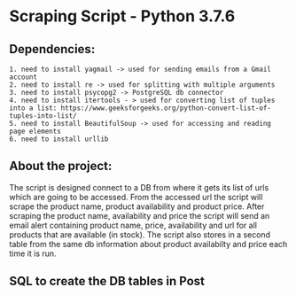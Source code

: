 Scraping Script - Python 3.7.6
===============================


Dependencies:
-------------
    1. need to install yagmail -> used for sending emails from a Gmail account
    2. need to install re -> used for splitting with multiple arguments
    3. need to install psycopg2 -> PostgreSQL db connector 
    4. need to install itertools - > used for converting list of tuples into a list: https://www.geeksforgeeks.org/python-convert-list-of-tuples-into-list/
    5. need to install BeautifulSoup -> used for accessing and reading page elements
    6. need to install urllib



About the project:
-------------------
The script is designed connect to a DB from where it gets its list of urls which are going
to be accessed. From the accessed url the script will scrape the product name, product 
availability and product price. 
After scraping the product name, availability and price the script will send an email alert
containing product name, price, availability and url for all products that are available (in stock).
The script also stores in a second table from the same db information about product availabilty and price each time it is run.



SQL to create the DB tables in Post
------------------------------------

